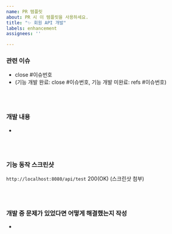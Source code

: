 ```yaml
---
name: PR 템플릿
about: PR 시 이 템플릿을 사용하세요.
title: "✨ 회원 API 개발"
labels: enhancement
assignees: ''

---
```


### 관련 이슈 

- close #이슈번호
- (기능 개발 완료: close #이슈번호, 기능 개발 미완료: refs #이슈번호)

<br><br>

### 개발 내용

- 


<br><br>

### 기능 동작 스크린샷

`http://localhost:8080/api/test` 200(OK)
(스크린샷 첨부)


<br><br>

### 개발 중 문제가 있었다면 어떻게 해결했는지 작성

-

